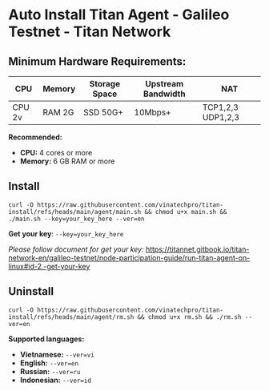 # Auto Install Titan Agent - Galileo Testnet - Titan Network

## Minimum Hardware Requirements:

| CPU     | Memory | Storage Space | Upstream Bandwidth | NAT          |
|---------|--------|---------------|--------------------|--------------|
| CPU 2v  | RAM 2G | SSD 50G+      | 10Mbps+             | TCP1,2,3 UDP1,2,3 |

**Recommended:**

*   **CPU:** 4 cores or more
*   **Memory:** 6 GB RAM or more

## Install
```
curl -O https://raw.githubusercontent.com/vinatechpro/titan-install/refs/heads/main/agent/main.sh && chmod u+x main.sh && ./main.sh --key=your_key_here --ver=en
```
**Get your key**: `--key=your_key_here`

*Please follow document for get your key:* https://titannet.gitbook.io/titan-network-en/galileo-testnet/node-participation-guide/run-titan-agent-on-linux#id-2.-get-your-key

## Uninstall 
```
curl -O https://raw.githubusercontent.com/vinatechpro/titan-install/refs/heads/main/agent/rm.sh && chmod u+x rm.sh && ./rm.sh --ver=en
```

**Supported languages:**

*   **Vietnamese:** `--ver=vi`
*   **English:** `--ver=en`
*   **Russian:** `--ver=ru`
*   **Indonesian:** `--ver=id`



